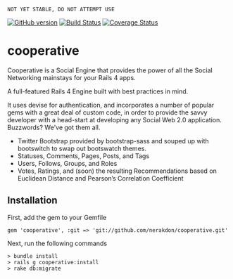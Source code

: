     NOT YET STABLE, DO NOT ATTEMPT USE

[![GitHub version](https://badge.fury.io/gh/nerakdon%2Fcooperative.svg)](http://badge.fury.io/gh/nerakdon%2Fcooperative)
[![Build Status](https://travis-ci.org/nerakdon/cooperative.svg)](https://travis-ci.org/nerakdon/cooperative)
[![Coverage Status](https://coveralls.io/repos/nerakdon/cooperative/badge.png)](https://coveralls.io/r/nerakdon/cooperative)

cooperative
===========

Cooperative is a Social Engine that provides the power of all the Social Networking mainstays for your Rails 4 apps.

A full-featured Rails 4 Engine built with best practices in mind.

It uses devise for authentication, and incorporates a number of popular gems with a great deal of custom code, in order to provide the savvy developer with a head-start at developing any Social Web 2.0 application. Buzzwords?  We've got them all.

* Twitter Bootstrap provided by bootstrap-sass and souped up with bootswitch to swap out bootswatch themes.
* Statuses, Comments, Pages, Posts, and Tags
* Users, Follows, Groups, and Roles
* Votes, Ratings, and (soon) the resulting Recommendations based on Euclidean Distance and Pearson’s Correlation Coefficient

Installation
------------

First, add the gem to your Gemfile

    gem 'cooperative', :git => 'git://github.com/nerakdon/cooperative.git'
    
Next, run the following commands

    > bundle install
    > rails g cooperative:install
    > rake db:migrate

